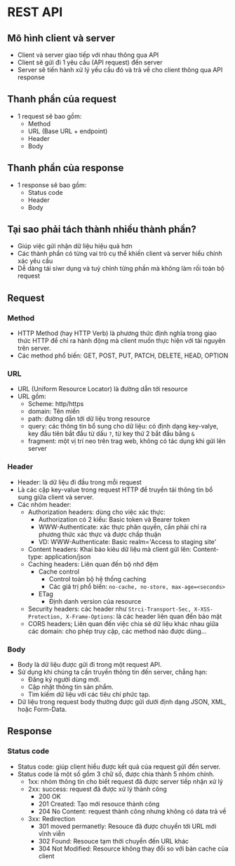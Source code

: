 # REST API
## Mô hình client và server
- Client và server giao tiếp với nhau thông qua API
- Client sẽ gửi đi 1 yêu cầu (API request) đến server
- Server sẽ tiến hành xử lý yếu cầu đó và trả về cho client thông qua API response

## Thanh phần của request 
- 1 request sẽ bao gồm:
    - Method
    - URL (Base URL + endpoint)
    - Header
    - Body

## Thanh phần của response  
- 1 response sẽ bao gồm:
    - Status code
    - Header
    - Body

## Tại sao phải tách thành nhiều thành phần?
- Giúp việc gửi nhận dữ liệu hiệu quả hơn
- Các thành phần có từng vai trò cụ thể khiến client và server hiểu chính xác yêu cầu
- Dễ dàng tái siwr dụng và tuỷ chỉnh từng phần mà không làm rối toàn bộ request

## Request
### Method 
- HTTP Method (hay HTTP Verb) là phương thức định nghĩa trong giao thức HTTP để chỉ ra hành động mà client muốn thực hiện với tài nguyên trên server.
- Các method phổ biến: GET, POST, PUT, PATCH, DELETE, HEAD, OPTION

### URL
- URL (Uniform Resource Locator) là đường dẫn tới resource
- URL gồm:
    - Scheme: http/https
    - domain: Tên miền 
    - path: đường dẫn tới dữ liệu trong resource
    - query: các thông tin bổ sung cho dữ liệu: có định dạng key-valye, key đầu tiên bắt đầu từ dấu `?`, từ key thứ 2 bắt đầu bằng `&`
    - fragment: một vị trí neo trên trag web, không có tác dụng khi gửi lên server

### Header
- Header: là dữ liệu đi đầu trong mỗi request
- Là các cặp key-value trong request HTTP để truyền tải thông tin bổ sung giữa client và server.
- Các nhóm header:
    - Authorization headers: dùng cho việc xác thực: 
        - Authorization có 2 kiểu: Basic token và Bearer token
        - WWW-Authenticate: xác thực phân quyền, cần phải chỉ ra phương thức xác thực và được chấp thuận
        - VD: WWW-Authenticate: Basic realm='Access to staging site'
    - Content headers: Khai báo kiẻu dữ liệu mà client gửi lên: Content-type: application/json
    - Caching headers: Liên quan đến bộ nhớ đệm
        - Cache control
            - Control toàn bộ hệ thống caching
            - Các giá trị phổ biến: `no-cache, no-store, max-age=<seconds>`
        - ETag
            - Định danh version của resource
    - Security headers: các header như `Strci-Transport-Sec, X-XSS-Protection, X-Frame-Options`: là các header liên quan đến bảo mật
    - CORS headers; Liên quan đến việc chia sẻ dữ liệu khác nhau giữa các domain: cho phép truy cập, các method nào được dùng...

### Body
- Body là dữ liệu được gửi đi trong một request API.
- Sử dụng khi chúng ta cần truyền thông tin đến server, chẳng hạn:
    - Đăng ký người dùng mới.
    - Cập nhật thông tin sản phẩm.
    - Tìm kiếm dữ liệu với các tiêu chí phức tạp.
- Dữ liệu trong request body thường được gửi dưới định dạng JSON, XML, hoặc Form-Data.

## Response
### Status code
- Status code: giúp client hiểu được kết quả của request gửi đến server.
- Status code là một số gồm 3 chữ số, được chia thành 5 nhóm chính.
    - 1xx: nhóm thông tin cho biết request đã được server tiếp nhận xử lý
    - 2xx: success: request đã được xử lý thành công
        - 200 OK
        - 201 Created: Tạo mới resouce thành công
        - 204 No Content: request thành công nhưng không có data trả về
    - 3xx: Redirection
        - 301 moved permanetly: Resouce đã được chuyển tới URL mới vĩnh viễn
        - 302 Found: Resouce tạm thời chuyển đến URL khác
        - 304 Not Modified: Resource không thay đổi so với bản cache của client